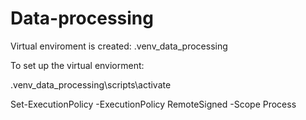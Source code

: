 # Data-processing

Virtual enviroment is created:
.venv_data_processing 

To set up the virtual enviorment:

.venv_data_processing\scripts\activate

Set-ExecutionPolicy -ExecutionPolicy RemoteSigned -Scope Process
